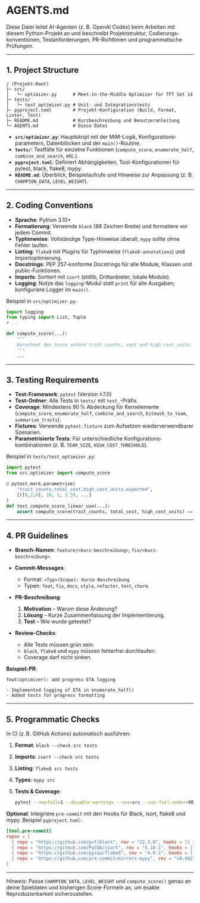 # AGENTS.md

Diese Datei leitet AI-Agenten (z. B. OpenAI Codex) beim Arbeiten mit diesem Python-Projekt an und beschreibt Projektstruktur, Codierungs­konventionen, Testanforderungen, PR-Richtlinien und programmatische Prüfungen.

---

## 1. Project Structure

```
/ (Projekt-Root)
├─ src/
│   └─ optimizer.py      # Meet-in-the-Middle Optimizer für TFT Set 14
├─ tests/
│   └─ test_optimizer.py # Unit- und Integrationstests
├─ pyproject.toml        # Projekt-Konfiguration (Build, Format, Linter, Test)
├─ README.md             # Kurzbeschreibung und Benutzer­anleitung
└─ AGENTS.md             # Diese Datei
```

* **`src/optimizer.py`**: Hauptskript mit der MiM-Logik, Konfigurations­parametern, Datenblöcken und der `main()`-Routine.
* **`tests/`**: Testfälle für einzelne Funktionen (`compute_score`, `enumerate_half`, `combine_and_search`, etc.).
* **`pyproject.toml`**: Definiert Abhängigkeiten, Tool-Konfigurationen für pytest, black, flake8, mypy.
* **`README.md`**: Überblick, Beispiel­aufrufe und Hinweise zur Anpassung (z. B. `CHAMPION_DATA`, `LEVEL_WEIGHT`).

---

## 2. Coding Conventions

* **Sprache**: Python 3.10+
* **Formatierung**: Verwende `black` (88 Zeichen Breite) und formatiere vor jedem Commit.
* **Typhinweise**: Vollständige Type-Hinweise überall; `mypy` sollte ohne Fehler laufen.
* **Linting**: `flake8` mit Plugins für Typhinweise (`flake8‑annotations`) und Import­optimierung.
* **Docstrings**: PEP 257-konforme Docstrings für alle Module, Klassen und public-Funktionen.
* **Imports**: Sortiert mit `isort` (stdlib, Drittanbieter, lokale Module).
* **Logging**: Nutze das `logging`-Modul statt `print` für alle Ausgaben; konfiguriere Logger im `main()`.

Beispiel in `src/optimizer.py`:

```python
import logging
from typing import List, Tuple
# ...

def compute_score(...):
    """
    Berechnet den Score anhand trait_counts, cost und high_cost_units.
    """
    ...
```

---

## 3. Testing Requirements

* **Test-Framework**: `pytest` (Version ≥7.0)
* **Test-Ordner**: Alle Tests in `tests/` mit `test_`-Präfix.
* **Coverage**: Mindestens 90 % Abdeckung für Kernelemente (`compute_score`, `enumerate_half`, `combine_and_search`, `bitmask_to_team`, `summarize_traits`).
* **Fixtures**: Verwende `pytest.fixture` zum Aufsetzen wiederverwendbarer Szenarien.
* **Parametrisierte Tests**: Für unterschiedliche Konfigurations­kombinationen (z. B. `TEAM_SIZE`, `HIGH_COST_THRESHOLD`).

Beispiel in `tests/test_optimizer.py`:

```python
import pytest
from src.optimizer import compute_score

@ pytest.mark.parametrize(
    "trait_counts,total_cost,high_cost_units,expected",
    [([0,2,0], 10, 1, 2.5), ...]
)
def test_compute_score_linear_use(...):
    assert compute_score(trait_counts, total_cost, high_cost_units) == pytest.approx(expected)
```

---

## 4. PR Guidelines

* **Branch-Namen**: `feature/<kurz-beschreibung>`, `fix/<kurz-beschreibung>`.
* **Commit-Messages**:

  * Format: `<Typ>(Scope): Kurze Beschreibung`
  * Typen: `feat`, `fix`, `docs`, `style`, `refactor`, `test`, `chore`.
* **PR-Beschreibung**:

  1. **Motivation** – Warum diese Änderung?
  2. **Lösung** – Kurze Zusammenfassung der Implementierung.
  3. **Test** – Wie wurde getestet?
* **Review-Checks**:

  * Alle Tests müssen grün sein.
  * `black`, `flake8` und `mypy` müssen fehlerfrei durchlaufen.
  * Coverage darf nicht sinken.

**Beispiel-PR**:

```
feat(optimizer): add progress ETA logging

- Implemented logging of ETA in enumerate_half()
- Added tests for progress formatting
```

---

## 5. Programmatic Checks

In CI (z. B. GitHub Actions) automatisch ausführen:

1. **Format**: `black --check src tests`
2. **Imports**: `isort --check src tests`
3. **Linting**: `flake8 src tests`
4. **Types**: `mypy src`
5. **Tests & Coverage**:

   ```bash
   pytest --maxfail=1 --disable-warnings --cov=src --cov-fail-under=90
   ```

**Optional**: Integriere `pre-commit` mit den Hooks für Black, isort, flake8 und mypy. Beispiel `pyproject.toml`:

```toml
[tool.pre-commit]
repos = [
  { repo = "https://github.com/psf/black", rev = "22.3.0", hooks = [{ id = "black" }] },
  { repo = "https://github.com/PyCQA/isort", rev = "5.10.1", hooks = [{ id = "isort" }] },
  { repo = "https://github.com/pycqa/flake8", rev = "4.0.1", hooks = [{ id = "flake8" }] },
  { repo = "https://github.com/pre-commit/mirrors-mypy", rev = "v0.982", hooks = [{ id = "mypy" }] },
]
```

---

*Hinweis*: Passe `CHAMPION_DATA`, `LEVEL_WEIGHT` und `compute_score()` genau an deine Spiel­daten und bisherigen Score-Formeln an, um exakte Reproduzierbarkeit sicherzustellen.
